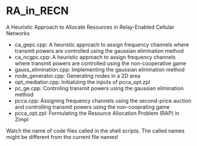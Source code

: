 # RA_in_RECN
A Heuristic Approach to Allocate Resources in Relay-Enabled Cellular Networks
- ca_gepc.cpp: A heuristic approach to assign frequency channels where transmit powers are controlled using the gaussian elimination method
- ca_ncgpc.cpp: A heuristic approach to assign frequency channels where transmit powers are controlled using the non-cooperative game
- gauss_elimination.cpp: Implementing the gaussian elimination method
- node_generator.cpp: Generating nodes in a 2D area
- opt_mediatior.cpp: Initializing the inputs of pcca_opt.zpl
- pc_ge.cpp: Controling transmit powers using the gaussian elimination method
- pcca.cpp: Assigning frequency channels using the second-price auction and controlling transmit powers using the non-cooprating game
- pcca_opt.zpl: Formulating the Resource Allocation Problem (RAP) in Zimpl

Watch the name of code files called in the shell scripts. The called names might be different from the current file names!
